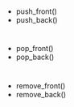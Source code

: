 # 
- push_front()
- push_back()

# 
- pop_front()
- pop_back()

# 
- remove_front()
- remove_back()
